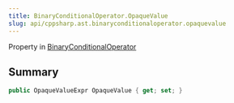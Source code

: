 ```yaml
---
title: BinaryConditionalOperator.OpaqueValue
slug: api/cppsharp.ast.binaryconditionaloperator.opaquevalue
---
```

Property in [BinaryConditionalOperator](/api/cppsharp/ast/binaryconditionaloperator)

## Summary



```csharp
public OpaqueValueExpr OpaqueValue { get; set; }
```

